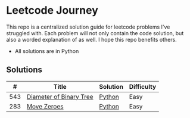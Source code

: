 # Leetcode Journey

This repo is a centralized solution guide for leetcode problems I've struggled with. Each problem will not only contain the code solution, but also a worded explanation of as well. I hope this repo benefits others. 
* All solutions are in Python

## Solutions
| # | Title | Solution | Difficulty |
|---| ----- | -------- | ---------- |
|543|[Diameter of Binary Tree](https://leetcode.com/problems/diameter-of-binary-tree/) | [Python](./DiameterOfBinaryTree/DiameterOfBinaryTree.md)| Easy|
|283|[Move Zeroes](https://leetcode.com/problems/move-zeroes/)  | [Python](./MoveZeros/MoveZeros.md)|Easy|


